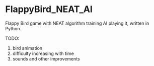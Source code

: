 # FlappyBird_NEAT_AI
Flappy Bird game with NEAT algorithm training AI playing it, written in Python.

TODO:
1. bird animation
2. difficulty increasing with time
3. sounds and other improvements
